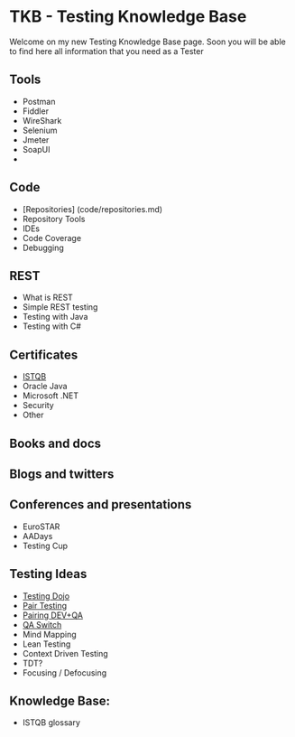 # TKB - Testing Knowledge Base

Welcome on my new Testing Knowledge Base page. Soon you will be able to find here all information that you need as a Tester

## Tools
* Postman 
* Fiddler
* WireShark
* Selenium
* Jmeter
* SoapUI
* 

## Code
* [Repositories] (code/repositories.md)
* Repository Tools
* IDEs
* Code Coverage
* Debugging 

## REST 
* What is REST
* Simple REST testing
* Testing with Java
* Testing with C#

## Certificates  
* [ISTQB](ISTQB/cert.md)
* Oracle Java
* Microsoft .NET
* Security 
* Other

## Books and docs


## Blogs and twitters


## Conferences and presentations
* EuroSTAR
* AADays
* Testing Cup

## Testing Ideas
* [Testing Dojo](ideas/testingdojo.md)
* [Pair Testing](ideas/pairtesting.md)
* [Pairing DEV+QA](ideas/pairingdevqa.md)
* [QA Switch](ideas/qaswitch.md)
* Mind Mapping
* Lean Testing
* Context Driven Testing
* TDT?
* Focusing / Defocusing

## Knowledge Base:
* ISTQB glossary
